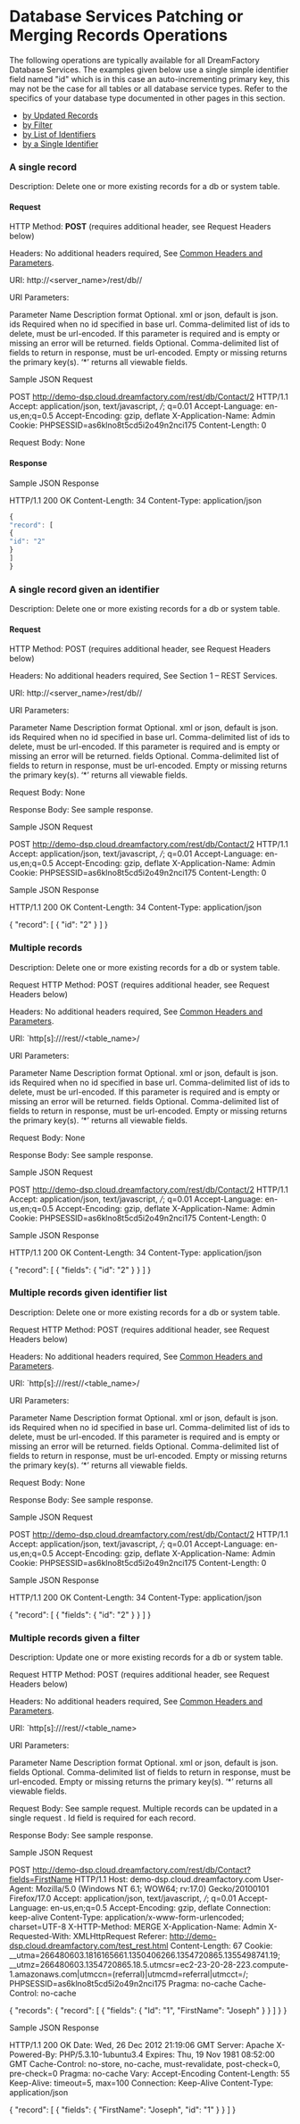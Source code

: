 # Database Services Patching or Merging Records Operations

The following operations are typically available for all DreamFactory Database Services.
The examples given below use a single simple identifier field named "id" which is in this case an auto-incrementing primary key, this may not be the case for all tables or all database service types. Refer to the specifics of your database type documented in other pages in this section.

* [by Updated Records](#patch-records)
* [by Filter](#patch-filter)
* [by List of Identifiers](#patch-ids)
* [by a Single Identifier](#patch-id)


### <a name="patch-id"></a>A single record

Description: Delete one or more existing records for a db or system table.

#### Request

HTTP Method: **POST** (requires additional header, see Request Headers below)

Headers: No additional headers required, See [Common Headers and Parameters](Common-Headers-Parameters).

URI: http://<server_name>/rest/db/<tablename>/<Id>

URI Parameters:

Parameter Name
Description
format
Optional. xml or json, default is json.
ids
Required when no id specified in base url. Comma-delimited list of ids to delete, must be url-encoded. If this parameter is required and is empty or missing an error will be returned.
fields
Optional. Comma-delimited list of fields to return in response, must be url-encoded. Empty or missing returns the primary key(s). ‘*’ returns all viewable fields.


Sample JSON Request



POST http://demo-dsp.cloud.dreamfactory.com/rest/db/Contact/2 HTTP/1.1
Accept: application/json, text/javascript, */*; q=0.01
Accept-Language: en-us,en;q=0.5
Accept-Encoding: gzip, deflate
X-Application-Name: Admin
Cookie: PHPSESSID=as6klno8t5cd5i2o49n2nci175
Content-Length: 0

Request Body: None


#### Response

Sample JSON Response



HTTP/1.1 200 OK
Content-Length: 34
Content-Type: application/json

```javascript
{
"record": [
{
"id": "2"
}
]
}
```


### A single record given an identifier

Description: Delete one or more existing records for a db or system table.

#### Request

HTTP Method: POST (requires additional header, see Request Headers below)

Headers: No additional headers required, See Section 1 – REST Services.

URI: http://<server_name>/rest/db/<tablename>/<Id>

URI Parameters:



Parameter Name
Description
format
Optional. xml or json, default is json.
ids
Required when no id specified in base url. Comma-delimited list of ids to delete, must be url-encoded. If this parameter is required and is empty or missing an error will be returned.
fields
Optional. Comma-delimited list of fields to return in response, must be url-encoded. Empty or missing returns the primary key(s). ‘*’ returns all viewable fields.


Request Body: None



Response Body: See sample response.



Sample JSON Request



POST http://demo-dsp.cloud.dreamfactory.com/rest/db/Contact/2 HTTP/1.1
Accept: application/json, text/javascript, */*; q=0.01
Accept-Language: en-us,en;q=0.5
Accept-Encoding: gzip, deflate
X-Application-Name: Admin
Cookie: PHPSESSID=as6klno8t5cd5i2o49n2nci175
Content-Length: 0




Sample JSON Response



HTTP/1.1 200 OK
Content-Length: 34
Content-Type: application/json

{
"record": [
{
"id": "2"
}
]
}



### Multiple records
Description: Delete one or more existing records for a db or system table.

Request HTTP Method: POST (requires additional header, see Request Headers below)

Headers: No additional headers required, See [Common Headers and Parameters](Common-Headers-Parameters).

URI: `http[s]://<dsp-server-name>/rest/<service-api-name>/<table_name>/<Id>

URI Parameters:



Parameter Name
Description
format
Optional. xml or json, default is json.
ids
Required when no id specified in base url. Comma-delimited list of ids to delete, must be url-encoded. If this parameter is required and is empty or missing an error will be returned.
fields
Optional. Comma-delimited list of fields to return in response, must be url-encoded. Empty or missing returns the primary key(s). ‘*’ returns all viewable fields.


Request Body: None



Response Body: See sample response.



Sample JSON Request



POST http://demo-dsp.cloud.dreamfactory.com/rest/db/Contact/2 HTTP/1.1
Accept: application/json, text/javascript, */*; q=0.01
Accept-Language: en-us,en;q=0.5
Accept-Encoding: gzip, deflate
X-Application-Name: Admin
Cookie: PHPSESSID=as6klno8t5cd5i2o49n2nci175
Content-Length: 0




Sample JSON Response



HTTP/1.1 200 OK
Content-Length: 34
Content-Type: application/json

{
"record": [
{
"fields": {
"id": "2"
}
}
]
}



### <a name="patch-ids"></a>Multiple records given identifier list
Description: Delete one or more existing records for a db or system table.

Request HTTP Method: POST (requires additional header, see Request Headers below)

Headers: No additional headers required, See [Common Headers and Parameters](Common-Headers-Parameters).

URI: `http[s]://<dsp-server-name>/rest/<service-api-name>/<table_name>/<Id>

URI Parameters:



Parameter Name
Description
format
Optional. xml or json, default is json.
ids
Required when no id specified in base url. Comma-delimited list of ids to delete, must be url-encoded. If this parameter is required and is empty or missing an error will be returned.
fields
Optional. Comma-delimited list of fields to return in response, must be url-encoded. Empty or missing returns the primary key(s). ‘*’ returns all viewable fields.


Request Body: None



Response Body: See sample response.



Sample JSON Request



POST http://demo-dsp.cloud.dreamfactory.com/rest/db/Contact/2 HTTP/1.1
Accept: application/json, text/javascript, */*; q=0.01
Accept-Language: en-us,en;q=0.5
Accept-Encoding: gzip, deflate
X-Application-Name: Admin
Cookie: PHPSESSID=as6klno8t5cd5i2o49n2nci175
Content-Length: 0




Sample JSON Response



HTTP/1.1 200 OK
Content-Length: 34
Content-Type: application/json

{
"record": [
{
"fields": {
"id": "2"
}
}
]
}



### <a name="patch-filter"></a>Multiple records given a filter
Description: Update one or more existing records for a db or system table.

Request HTTP Method: POST (requires additional header, see Request Headers below)

Headers: No additional headers required, See [Common Headers and Parameters](Common-Headers-Parameters).

URI: `http[s]://<dsp-server-name>/rest/<service-api-name>/<table_name>



URI Parameters:



Parameter Name
Description
format
Optional. xml or json, default is json.
fields
Optional. Comma-delimited list of fields to return in response, must be url-encoded. Empty or missing returns the primary key(s). ‘*’ returns all viewable fields.


Request Body: See sample request. Multiple records can be updated in a single request . Id field is required for each record.



Response Body: See sample response.



Sample JSON Request



POST http://demo-dsp.cloud.dreamfactory.com/rest/db/Contact?fields=FirstName HTTP/1.1
Host: demo-dsp.cloud.dreamfactory.com
User-Agent: Mozilla/5.0 (Windows NT 6.1; WOW64; rv:17.0) Gecko/20100101 Firefox/17.0
Accept: application/json, text/javascript, */*; q=0.01
Accept-Language: en-us,en;q=0.5
Accept-Encoding: gzip, deflate
Connection: keep-alive
Content-Type: application/x-www-form-urlencoded; charset=UTF-8
X-HTTP-Method: MERGE
X-Application-Name: Admin
X-Requested-With: XMLHttpRequest
Referer: http://demo-dsp.cloud.dreamfactory.com/test_rest.html
Content-Length: 67
Cookie: __utma=266480603.1816165661.1350406266.1354720865.1355498741.19; __utmz=266480603.1354720865.18.5.utmcsr=ec2-23-20-28-223.compute-1.amazonaws.com|utmccn=(referral)|utmcmd=referral|utmcct=/; PHPSESSID=as6klno8t5cd5i2o49n2nci175
Pragma: no-cache
Cache-Control: no-cache

{
"records": {
"record": [
{
"fields": {
"Id": "1",
"FirstName": "Joseph"
}
}
]
}
}


Sample JSON Response



HTTP/1.1 200 OK
Date: Wed, 26 Dec 2012 21:19:06 GMT
Server: Apache
X-Powered-By: PHP/5.3.10-1ubuntu3.4
Expires: Thu, 19 Nov 1981 08:52:00 GMT
Cache-Control: no-store, no-cache, must-revalidate, post-check=0, pre-check=0
Pragma: no-cache
Vary: Accept-Encoding
Content-Length: 55
Keep-Alive: timeout=5, max=100
Connection: Keep-Alive
Content-Type: application/json

{
"record": [
{
"fields": {
"FirstName": "Joseph",
"id": "1"
}
}
]
}

